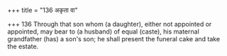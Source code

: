+++
title = "136 अकृता वा"

+++
136	Through that son whom (a daughter), either not appointed or appointed, may bear to (a husband) of equal (caste), his maternal grandfather (has) a son's son; he shall present the funeral cake and take the estate.